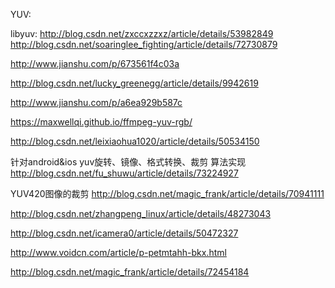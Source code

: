 
YUV:

libyuv:
http://blog.csdn.net/zxccxzzxz/article/details/53982849
http://blog.csdn.net/soaringlee_fighting/article/details/72730879

http://www.jianshu.com/p/673561f4c03a

http://blog.csdn.net/lucky_greenegg/article/details/9942619

http://www.jianshu.com/p/a6ea929b587c

https://maxwellqi.github.io/ffmpeg-yuv-rgb/

http://blog.csdn.net/leixiaohua1020/article/details/50534150


针对android&ios yuv旋转、镜像、格式转换、裁剪 算法实现
http://blog.csdn.net/fu_shuwu/article/details/73224927


 YUV420图像的裁剪
http://blog.csdn.net/magic_frank/article/details/70941111

http://blog.csdn.net/zhangpeng_linux/article/details/48273043


http://blog.csdn.net/icamera0/article/details/50472327

http://www.voidcn.com/article/p-petmtahh-bkx.html

http://blog.csdn.net/magic_frank/article/details/72454184

